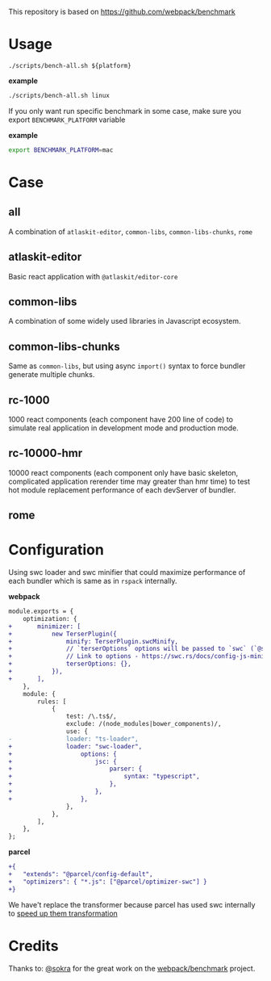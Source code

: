 This repository is based on https://github.com/webpack/benchmark

# Usage
`./scripts/bench-all.sh ${platform}`

**example**
```bash
./scripts/bench-all.sh linux
```

If you only want run specific benchmark in some case, make sure you export `BENCHMARK_PLATFORM` variable

**example**
```bash
export BENCHMARK_PLATFORM=mac
```

# Case
## all

A combination of `atlaskit-editor`, `common-libs`, `common-libs-chunks`, `rome`

## atlaskit-editor
Basic react application with `@atlaskit/editor-core` 
## common-libs
A combination of some widely used libraries in Javascript ecosystem.
## common-libs-chunks
Same as `common-libs`, but using async `import()` syntax to force bundler generate multiple chunks.
## rc-1000
1000 react components (each component have 200 line of code) to simulate real application in development mode and production mode.
## rc-10000-hmr
10000 react components (each component only have basic skeleton, complicated application rerender time may greater than hmr time) to test hot module replacement performance of each devServer of bundler.
## rome

# Configuration
Using swc loader and swc minifier that could maximize performance of each bundler which is same as in `rspack` internally.

**webpack**
```diff 
module.exports = {
	optimization: {
+		minimizer: [
+			new TerserPlugin({
+				minify: TerserPlugin.swcMinify,
+				// `terserOptions` options will be passed to `swc` (`@swc/core`)
+				// Link to options - https://swc.rs/docs/config-js-minify
+				terserOptions: {},
+			}),
+		],
	},
	module: {
		rules: [
			{
				test: /\.ts$/,
				exclude: /(node_modules|bower_components)/,
				use: {
-				loader: "ts-loader",
+				loader: "swc-loader",
+					options: {
+						jsc: {
+							parser: {
+								syntax: "typescript",
+							},
+						},
+					},
				},
			},
		],
	},
};

```

**parcel** 
```diff
+{
+	"extends": "@parcel/config-default",
+	"optimizers": { "*.js": ["@parcel/optimizer-swc"] }
+}
```
We have't replace the transformer because parcel has used swc internally to [speed up them transformation](https://parceljs.org/blog/beta3/)


# Credits
Thanks to:
[@sokra](https://github.com/sokra) for the great work on the [webpack/benchmark](https://github.com/webpack/benchmark) project.
